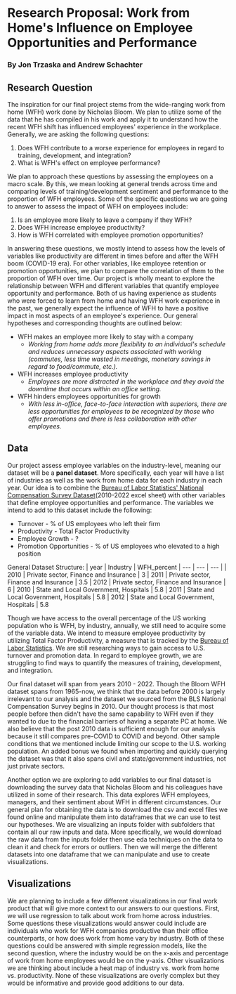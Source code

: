 # Research Proposal: Work from Home's Influence on Employee Opportunities and Performance
### By Jon Trzaska and Andrew Schachter

## Research Question

The inspiration for our final project stems from the wide-ranging work from home (WFH) work done by Nicholas Bloom. We plan to utilize some of the data that he has compiled in his work and apply it to understand how the recent WFH shift has influenced employees' experience in the workplace. Generally, we are asking the following questions:
1. Does WFH contribute to a worse experience for employees in regard to training, development, and integration?
2. What is WFH's effect on employee performance?

We plan to approach these questions by assessing the employees on a macro scale. By this, we mean looking at general trends across time and comparing levels of training/development sentiment and performance to the proportion of WFH employees. Some of the specific questions we are going to answer to assess the impact of WFH on employees include:
1. Is an employee more likely to leave a company if they WFH?
2. Does WFH increase employee productivity?
3. How is WFH correlated with employee promotion opportunities? 

In answering these questions, we mostly intend to assess how the levels of variables like productivity are different in times before and after the WFH boom (COVID-19 era). For other variables, like employee retention or promotion opportunities, we plan to compare the correlation of them to the proportion of WFH over time. Our project is wholly meant to explore the relationship between WFH and different variables that quantify employee opportunity and performance. Both of us having experience as students who were forced to learn from home and having WFH work experience in the past, we generally expect the influence of WFH to have a positive impact in most aspects of an employee's experience. Our general hypotheses and corresponding thoughts are outlined below:
- WFH makes an employee more likely to stay with a company
    - *Working from home adds more flexibility to an individual's schedule and reduces unnecessary aspects associated with working (commutes, less time wasted in meetings, monetary savings in regard to food/commute, etc.).*
- WFH increases employee productivity
    - *Employees are more distracted in the workplace and they avoid the downtime that occurs within an office setting.* 
- WFH hinders employees opportunities for growth
    - *With less in-office, face-to-face interaction with superiors, there are less opportunities for employees to be recognized by those who offer promotions and there is less collaboration with other employees.*
    
## Data

Our project assess employee variables on the industry-level, meaning our dataset will be a **panel dataset**. More specifically, each year will have a list of industries as well as the work from home data for each industry in each year. Our idea is to combine the [Bureau of Labor Statistics' National Compensation Survey Dataset](https://www.bls.gov/ebs/publications/september-2022-landing-page-employee-benefits-in-the-united-states-march-2022.htm)(2010-2022 excel sheet) with other variables that define employee opportunities and performance. The variables we intend to add to this dataset include the following:
- Turnover - % of US employees who left their firm
- Productivity - Total Factor Productivity
- Employee Growth - ? 
- Promotion Opportunities - % of US employees who elevated to a high position

General Dataset Structure:
| year | Industry | WFH_percent 
| --- | --- | --- |
| 2010 | Private sector, Finance and Insurance | 3
| 2011 | Private sector, Finance and Insurance | 3.5
| 2012 | Private sector, Finance and Insurance | 6
| 2010 | State and Local Government, Hospitals | 5.8
| 2011 | State and Local Government, Hospitals | 5.8
| 2012 | State and Local Government, Hospitals | 5.8

Though we have access to the overall percentage of the US working population who is WFH, by industry, annually, we still need to acquire some of the variable data. We intend to measure employee productivity by utilizing Total Factor Productivity, a measure that is tracked by the [Bureau of Labor Statistics](https://www.bls.gov/productivity/data.htm). We are still researching ways to gain access to U.S. turnover and promotion data. In regard to employee growth, we are struggling to find ways to quantify the measures of training, development, and integration. 

Our final dataset will span from years 2010 - 2022. Though the Bloom WFH dataset spans from 1965-now, we think that the data before 2000 is largely irrelevant to our analysis and the dataset we sourced from the BLS National Compensation Survey begins in 2010. Our thought process is that most people before then didn't have the same capability to WFH even if they wanted to due to the financial barriers of having a separate PC at home. We also believe that the post 2010 data is sufficient enough for our analysis because it still compares pre-COVID to COVID and beyond. Other sample conditions that we mentioned include limiting our scope to the U.S. working population. An added bonus we found when importing and quickly querying the dataset was that it also spans civil and state/government industries, not just private sectors. 

Another option we are exploring to add variables to our final dataset is downloading the survey data that Nicholas Bloom and his colleagues have utilized in some of their research. This data explores WFH employees, managers, and their sentiment about WFH in different circumstances. Our general plan for obtaining the data is to download the csv and excel files we found online and manipulate them into dataframes that we can use to test our hypotheses. We are visualizing an inputs folder with subfolders that contain all our raw inputs and data. More specifically, we would download the raw data from the inputs folder then use eda techniques on the data to clean it and check for errors or outliers. Then we will merge the different datasets into one dataframe that we can manipulate and use to create visualizations. 

## Visualizations

We are planning to include a few different visualizations in our final work product that will give more context to our answers to our questions. First, we will use regression to talk about work from home across industries. Some questions these visualizations would answer could include are individuals who work for WFH companies  productive than their office counterparts, or how does work from home vary by industry. Both of these questions could be answered with simple regression models, like the second question, where the industry would be on the x-axis and percentage of work from home employees would be on the y-axis. Other visualizations we are thinking about include a heat map of industry vs. work from home vs. productivity. None of these visualizations are overly complex but they would be informative and provide good additions to our data.
